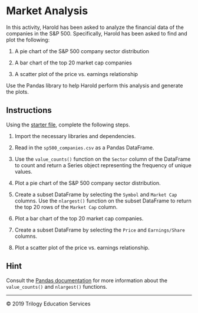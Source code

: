 # Market Analysis

In this activity, Harold has been asked to analyze the financial data of the companies in the S&P 500. Specifically, Harold has been asked to find and plot the following:

1. A pie chart of the S&P 500 company sector distribution

1. A bar chart of the top 20 market cap companies

1. A scatter plot of the price vs. earnings relationship

Use the Pandas library to help Harold perform this analysis and generate the plots.

## Instructions

Using the [starter file](Unsolved/market_analysis.ipynb), complete the following steps.

1. Import the necessary libraries and dependencies.

1. Read in the `sp500_companies.csv` as a Pandas DataFrame.

1. Use the `value_counts()` function on the `Sector` column of the DataFrame to count and return a Series object representing the frequency of unique values.

1. Plot a pie chart of the S&P 500 company sector distribution.

1. Create a subset DataFrame by selecting the `Symbol` and `Market Cap` columns. Use the `nlargest()` function on the subset DataFrame to return the top 20 rows of the `Market Cap` column.

1. Plot a bar chart of the top 20 market cap companies.

1. Create a subset DataFrame by selecting the `Price` and `Earnings/Share` columns.

1. Plot a scatter plot of the price vs. earnings relationship.

## Hint

Consult the [Pandas documentation](https://pandas.pydata.org/pandas-docs/version/0.17.0/index.html) for more information about the `value_counts()` and `nlargest()` functions.

- - - 

© 2019 Trilogy Education Services

